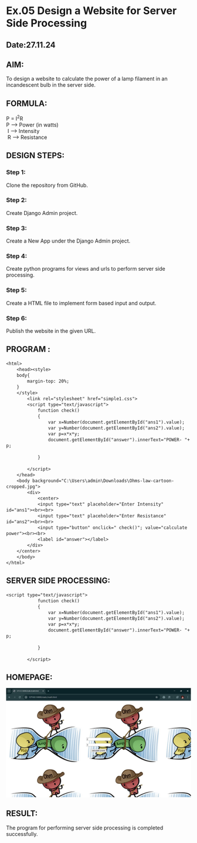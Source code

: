 # Ex.05 Design a Website for Server Side Processing
## Date:27.11.24

## AIM:
 To design a website to calculate the power of a lamp filament in an incandescent bulb in the server side. 


## FORMULA:
P = I<sup>2</sup>R
<br> P --> Power (in watts)
<br> I --> Intensity
<br> R --> Resistance

## DESIGN STEPS:

### Step 1:
Clone the repository from GitHub.

### Step 2:
Create Django Admin project.

### Step 3:
Create a New App under the Django Admin project.

### Step 4:
Create python programs for views and urls to perform server side processing.

### Step 5:
Create a HTML file to implement form based input and output.

### Step 6:
Publish the website in the given URL.

## PROGRAM :
```
<html>
    <head><style>
    body{
        margin-top: 20%;
    }
    </style>
        <link rel="stylesheet" href="simple1.css">
        <script type="text/javascript">
            function check()
            {
                var x=Number(document.getElementById("ans1").value);
                var y=Number(document.getElementById("ans2").value);
                var p=x*x*y;
                document.getElementById("answer").innerText="POWER- "+ p;
                
            }

        </script>
    </head>
    <body background="C:\Users\admin\Downloads\Ohms-law-cartoon-cropped.jpg">
        <div>
            <center>
            <input type="text" placeholder="Enter Intensity" id="ans1"><br><br>
            <input type="text" placeholder="Enter Resistance" id="ans2"><br><br>
            <input type="button" onclick=" check()"; value="calculate power"><br><br>
            <label id="answer"></label>
        </div>
    </center>
    </body>
</html>
```


## SERVER SIDE PROCESSING:
```
<script type="text/javascript">
            function check()
            {
                var x=Number(document.getElementById("ans1").value);
                var y=Number(document.getElementById("ans2").value);
                var p=x*x*y;
                document.getElementById("answer").innerText="POWER- "+ p;
                
            }

        </script>
```

## HOMEPAGE:
![alt text](ss.ex5.jpg)

## RESULT:
The program for performing server side processing is completed successfully.

